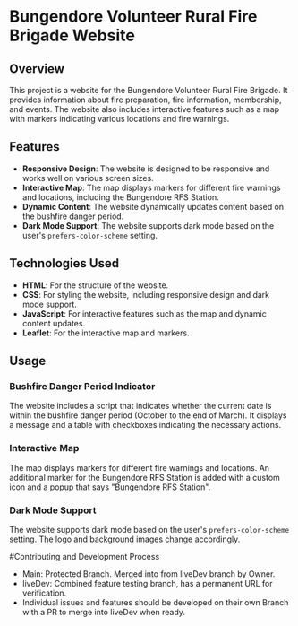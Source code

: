 # Bungendore Volunteer Rural Fire Brigade Website

## Overview

This project is a website for the Bungendore Volunteer Rural Fire Brigade. It provides information about fire preparation, fire information, membership, and events. The website also includes interactive features such as a map with markers indicating various locations and fire warnings.

## Features

- **Responsive Design**: The website is designed to be responsive and works well on various screen sizes.
- **Interactive Map**: The map displays markers for different fire warnings and locations, including the Bungendore RFS Station.
- **Dynamic Content**: The website dynamically updates content based on the bushfire danger period.
- **Dark Mode Support**: The website supports dark mode based on the user's `prefers-color-scheme` setting.

## Technologies Used

- **HTML**: For the structure of the website.
- **CSS**: For styling the website, including responsive design and dark mode support.
- **JavaScript**: For interactive features such as the map and dynamic content updates.
- **Leaflet**: For the interactive map and markers.


## Usage

### Bushfire Danger Period Indicator

The website includes a script that indicates whether the current date is within the bushfire danger period (October to the end of March). It displays a message and a table with checkboxes indicating the necessary actions.

### Interactive Map

The map displays markers for different fire warnings and locations. An additional marker for the Bungendore RFS Station is added with a custom icon and a popup that says "Bungendore RFS Station".

### Dark Mode Support

The website supports dark mode based on the user's `prefers-color-scheme` setting. The logo and background images change accordingly.

#Contributing and Development Process
- Main: Protected Branch. Merged into from liveDev branch by Owner. 
- liveDev: Combined feature testing branch, has a permanent URL for verification. 
- Individual issues and features should be developed on their own Branch with a PR to merge into liveDev when ready. 




